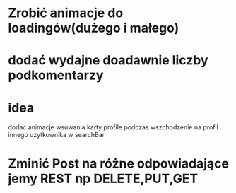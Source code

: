 # Zrobić animacje do loadingów(dużego i małego)
# dodać wydajne doadawnie liczby podkomentarzy

# idea
dodać animacje wsuwania karty profile podczas wszchodzenie na profil innego użytkownika w searchBar
# Zminić Post na różne odpowiadające jemy REST np DELETE,PUT,GET